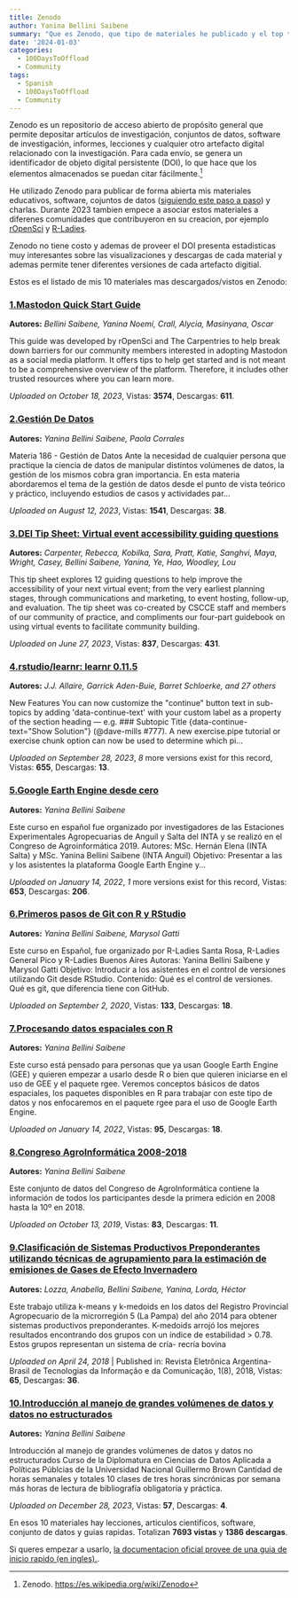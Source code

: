 ```yaml
---
title: Zenodo
author: Yanina Bellini Saibene
summary: "Que es Zenodo, que tipo de materiales he publicado y el top ten de mis materiales mas vistos o descargados de esa plataforma."
date: '2024-01-03'
categories:
  - 100DaysToOffload
  - Community
tags:
  - Spanish
  - 100DaysToOffload
  - Community
---
```


Zenodo es un repositorio de acceso abierto de propósito general que permite depositar artículos de investigación, conjuntos de datos, software de investigación, informes, lecciones y cualquier otro artefacto digital relacionado con la investigación. Para cada envío, se genera un identificador de objeto digital persistente (DOI), lo que hace que los elementos almacenados se puedan citar fácilmente.[^1]

He utilizado Zenodo para publicar de forma abierta mis materiales educativos, software, cojuntos de datos ([siguiendo este paso a paso](/blog/2020_compartirmaterialdoi_es/)) y charlas. Durante 2023 tambien empece a asociar estos materiales a diferenes comunidades que contribuyeron en su creacion, por ejemplo [rOpenSci](https://zenodo.org/communities/ropensci) y [R-Ladies](https://zenodo.org/communities/rladies). 

Zenodo no tiene costo y ademas de proveer el DOI presenta estadisticas muy interesantes sobre las visualizaciones y descargas de cada material y ademas permite tener diferentes versiones de cada artefacto digitial. 

Estos es el listado de mis 10 materiales mas descargados/vistos en Zenodo:

### [1.Mastodon Quick Start Guide](https://zenodo.org/records/10019853)
**Autores:** _Bellini Saibene, Yanina Noemí, Crall, Alycia, Masinyana, Oscar_

This guide was developed by rOpenSci and The Carpentries to help break down barriers for our community members interested in adopting Mastodon as a social media platform. It offers tips to help get started and is not meant to be a comprehensive overview of the platform. Therefore, it includes other trusted resources where you can learn more. 

_Uploaded on October 18, 2023_, Vistas: **3574**,  Descargas: **611**.

### [2.Gestión De Datos](https://zenodo.org/records/8242069)
**Autores:** _Yanina Bellini Saibene, Paola Corrales_

Materia 186 - Gestión de Datos Ante la necesidad de cualquier persona que practique la ciencia de datos de manipular distintos volúmenes de datos, la gestión de los mismos cobra gran importancia. En esta materia abordaremos el tema de la gestión de datos desde el punto de vista teórico y práctico, incluyendo estudios de casos y actividades par...

_Uploaded on August 12, 2023_, Vistas: **1541**, Descargas: **38**.

### [3.DEI Tip Sheet: Virtual event accessibility guiding questions](https://zenodo.org/records/8043909)
**Autores:** _Carpenter, Rebecca, Kobilka, Sara, Pratt, Katie, Sanghvi, Maya, Wright, Casey, Bellini Saibene, Yanina, Ye, Hao, Woodley, Lou_

This tip sheet explores 12 guiding questions to help improve the accessibility of your next virtual event; from the very earliest planning stages, through communications and marketing, to event hosting, follow-up, and evaluation. The tip sheet was co-created by CSCCE staff and members of our community of practice, and compliments our four-part guidebook on using virtual events to facilitate community building.

_Uploaded on June 27, 2023_, Vistas: **837**, Descargas: **431**.

### [4.rstudio/learnr: learnr 0.11.5](https://zenodo.org/records/8386725)
**Autores:** _J.J. Allaire, Garrick Aden-Buie, Barret Schloerke, and 27 others_

New Features You can now customize the "continue" button text in sub-topics by adding 'data-continue-text' with your custom label as a property of the section heading — e.g. ### Subtopic Title {data-continue-text="Show Solution"} (@dave-mills #777). A new exercise.pipe tutorial or exercise chunk option can now be used to determine which pi...

_Uploaded on September 28, 2023_, _8_ more versions exist for this record, Vistas: **655**, Descargas: **13**.

### [5.Google Earth Engine desde cero](https://zenodo.org/records/5851443)
**Autores:** _Yanina Bellini Saibene_

Este curso en español fue organizado por investigadores de las Estaciones Experimentales Agropecuarias de Anguil y Salta del INTA y se realizó en el Congreso de Agroinformática 2019. Autores: MSc. Hernán Elena (INTA Salta) y MSc. Yanina Bellini Saibene (INTA Anguil) Objetivo: Presentar a las y los asistentes la plataforma Google Earth Engine y...

_Uploaded on January 14, 2022_, _1_ more versions exist for this record, Vistas: **653**, Descargas: **206**.

### [6.Primeros pasos de Git con R y RStudio](https://zenodo.org/records/4012062)
**Autores:** _Yanina Bellini Saibene, Marysol Gatti_

Este curso en Español, fue organizado por R-Ladies Santa Rosa, R-Ladies General Pico y R-Ladies Buenos Aires Autoras: Yanina Bellini Saibene y Marysol Gatti Objetivo: Introducir a los asistentes en el control de versiones utilizando Git desde RStudio. Contenido: Qué es el control de versiones. Qué es git, que diferencia tiene con GitHub. 

_Uploaded on September 2, 2020_, Vistas: **133**, Descargas: **18**.

### [7.Procesando datos espaciales con R](https://zenodo.org/records/5849116)
**Autores:** _Yanina Bellini Saibene_

Este curso está pensado para personas que ya usan Google Earth Engine (GEE) y quieren empezar a usarlo desde R o bien que quieren iniciarse en el uso de GEE y el paquete rgee. Veremos conceptos básicos de datos espaciales, los paquetes disponibles en R para trabajar con este tipo de datos y nos enfocaremos en el paquete rgee para el uso de Google Earth Engine.

_Uploaded on January 14, 2022_, Vistas: **95**, Descargas: **18**.

### [8.Congreso AgroInformática 2008-2018]()
**Autores:** _Yanina Bellini Saibene_

Este conjunto de datos del Congreso de AgroInformática contiene la información de todos los participantes desde la primera edición en 2008 hasta la 10º en 2018.

_Uploaded on October 13, 2019_, Vistas: **83**, Descargas: **11**.

### [9.Clasificación de Sistemas Productivos Preponderantes utilizando técnicas de agrupamiento para la estimación de emisiones de Gases de Efecto Invernadero](https://zenodo.org/records/1228469)
**Autores:** _Lozza, Anabella, Bellini Saibene, Yanina, Lorda, Héctor_

Este trabajo utiliza k-means y k-medoids en los datos del Registro Provincial Agropecuario de la microrregión 5 (La Pampa) del año 2014 para obtener sistemas productivos preponderantes. K-medoids arrojó los mejores resultados encontrando dos grupos con un índice de estabilidad > 0.78. Estos grupos representan un sistema de cría- recría bovina 

_Uploaded on April 24, 2018_ | Published in: Revista Eletrônica Argentina-Brasil de Tecnologias da Informação e da Comunicação, 1(8), 2018, Vistas: **65**, Descargas: **36**.

### [10.Introducción al manejo de grandes volúmenes de datos y datos no estructurados](https://zenodo.org/records/10440059)
**Autores:** _Yanina Bellini Saibene_

Introducción al manejo de grandes volúmenes de datos y datos no estructurados Curso de la Diplomatura en Ciencias de Datos Aplicada a Políticas Públcias de la Universidad Nacional Guillermo Brown Cantidad de horas semanales y totales 10 clases de tres horas sincrónicas por semana más horas de lectura de bibliografía obligatoria y práctica. 

_Uploaded on December 28, 2023_, Vistas: **57**, Descargas: **4**.

En esos 10 materiales hay lecciones, articulos cientificos, software, conjunto de datos y guias rapidas. Totalizan **7693 vistas** y **1386 descargas**. 

Si queres empezar a usarlo, [la documentacion oficial provee de una guia de inicio rapido (en ingles).](https://help.zenodo.org/docs/get-started/quickstart/).



[^1]: Zenodo. <https://es.wikipedia.org/wiki/Zenodo>

